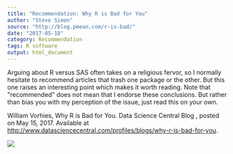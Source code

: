 ```yaml
---
title: "Recommendation: Why R is Bad for You"
author: "Steve Simon"
source: "http://blog.pmean.com/r-is-bad/"
date: "2017-05-18"
category: Recommendation
tags: R software
output: html_document
---
```


Arguing about R versus SAS often takes on a religious fervor, so I
normally hesitate to recommend articles that trash one package or the
other. But this one raises an interesting point which makes it worth
reading. Note that "recommended" does not mean that I endorse these
conclusions. But rather than bias you with my perception of the issue,
just read this on your own.

<!---More--->

William Vorhies, Why R is Bad for You. Data Science Central Blog ,
posted on May 15, 2017. Available at
<http://www.datasciencecentral.com/profiles/blogs/why-r-is-bad-for-you>.

![](http://www.pmean.com/images/images/17/r-is-bad01.png)




